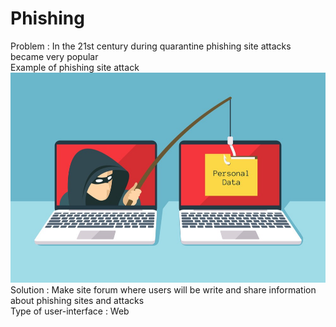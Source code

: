 # Phishing
Problem : In the 21st century during quarantine phishing site attacks became very popular\
Example of phishing site attack
![alt text](photo.jpeg "Title")
Solution : Make site forum where users will be write and share information about phishing sites and attacks\
Type of user-interface : Web
